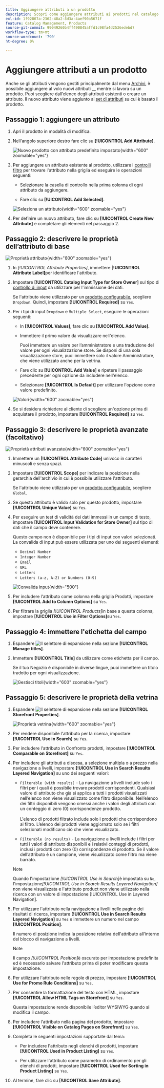 ```yaml
---
title: Aggiungere attributi a un prodotto
description: Scopri come aggiungere attributi ai prodotti nel catalogo.
exl-id: 1f92807a-2362-48a2-8d3a-4aef90a5671f
feature: Catalog Management, Products
source-git-commit: 99049260b4ff490845affd1c98fa4d2536edebd7
workflow-type: tm+mt
source-wordcount: '790'
ht-degree: 0%

---
```


# Aggiungere attributi a un prodotto

Anche se gli attributi vengono gestiti principalmente dal menu [Archivi](../stores-purchase/stores-menu.md), è possibile aggiungere al volo nuovi attributi __ mentre si lavora su un prodotto. Puoi scegliere dall’elenco degli attributi esistenti o creare un attributo. Il nuovo attributo viene aggiunto al [set di attributi](../catalog/attribute-sets.md) su cui è basato il prodotto.

## Passaggio 1: aggiungere un attributo

1. Apri il prodotto in modalità di modifica.

1. Nell&#39;angolo superiore destro fare clic su **[!UICONTROL Add Attribute]**.

   ![Nuovo prodotto con attributo predefinito impostato](./assets/product-attribute-add.png){width="600" zoomable="yes"}

1. Per aggiungere un attributo esistente al prodotto, utilizzare i [controlli filtro](../getting-started/admin-grid-controls.md) per trovare l&#39;attributo nella griglia ed eseguire le operazioni seguenti:

   - Selezionare la casella di controllo nella prima colonna di ogni attributo da aggiungere.

   - Fare clic su **[!UICONTROL Add Selected]**.

   ![Seleziona un attributo](./assets/product-attribute-add-select.png){width="600" zoomable="yes"}

1. Per definire un nuovo attributo, fare clic su **[!UICONTROL Create New Attribute]** e completare gli elementi nel passaggio 2.

## Passaggio 2: descrivere le proprietà dell’attributo di base

![Proprietà attributo](./assets/product-attribute-add-new.png){width="600" zoomable="yes"}

1. In _[!UICONTROL Attribute Properties]_, immettere **[!UICONTROL Attribute Label]**&#x200B;per identificare l&#39;attributo.

1. Impostare **[!UICONTROL Catalog Input Type for Store Owner]** sul tipo di [controllo di input](attributes-input-types.md) da utilizzare per l&#39;immissione dei dati.

   Se l&#39;attributo viene utilizzato per un [prodotto configurabile](product-create-configurable.md), scegliere `Dropdown`. Quindi, impostare **[!UICONTROL Required]** su `Yes`.

1. Per i tipi di input `Dropdown` e `Multiple Select`, eseguire le operazioni seguenti:

   - In **[!UICONTROL Values]**, fare clic su **[!UICONTROL Add Value]**.

   - Immettere il primo valore da visualizzare nell&#39;elenco.

     Puoi immettere un valore per l’amministratore e una traduzione del valore per ogni visualizzazione store. Se disponi di una sola visualizzazione store, puoi immettere solo il valore Amministratore, che viene utilizzato anche per la vetrina.

   - Fare clic su **[!UICONTROL Add Value]** e ripetere il passaggio precedente per ogni opzione da includere nell&#39;elenco.

   - Selezionare **[!UICONTROL Is Default]** per utilizzare l&#39;opzione come valore predefinito.

   ![Valori](./assets/product-attribute-add-values-colors.png){width="600" zoomable="yes"}

1. Se si desidera richiedere al cliente di scegliere un&#39;opzione prima di acquistare il prodotto, impostare **[!UICONTROL Required]** su `Yes`.

## Passaggio 3: descrivere le proprietà avanzate (facoltativo)

![Proprietà attributi avanzate](./assets/product-attribute-advanced-attribute-properties.png){width="600" zoomable="yes"}

1. Immettere un **[!UICONTROL Attribute Code]** univoco in caratteri minuscoli e senza spazi.

1. Impostare **[!UICONTROL Scope]** per indicare la posizione nella gerarchia dell&#39;archivio in cui è possibile utilizzare l&#39;attributo.

   Se l&#39;attributo viene utilizzato per un [prodotto configurabile](product-create-configurable.md), scegliere `Global`.

1. Se questo attributo è valido solo per questo prodotto, impostare **[!UICONTROL Unique Value]** su `Yes`.

1. Per eseguire un test di validità dei dati immessi in un campo di testo, impostare **[!UICONTROL Input Validation for Store Owner]** sul tipo di dati che il campo deve contenere.

   Questo campo non è disponibile per i tipi di input con valori selezionati. La convalida di input può essere utilizzata per uno dei seguenti elementi:

   - `Decimal Number`
   - `Integer Number`
   - `Email`
   - `URL`
   - `Letters`
   - `Letters (a-z, A-Z) or Numbers (0-9)`

   ![Convalida input](./assets/product-attribute-input-validation.png){width="500"}

1. Per includere l&#39;attributo come colonna nella griglia Prodotti, impostare **[!UICONTROL Add to Column Options]** su `Yes`.

1. Per filtrare la griglia _[!UICONTROL Products]_&#x200B;in base a questa colonna, impostare **[!UICONTROL Use in Filter Options]**&#x200B;su `Yes`.

## Passaggio 4: immettere l&#39;etichetta del campo

1. Espandere ![Il selettore di espansione](../assets/icon-display-expand.png) nella sezione **[!UICONTROL Manage titles]**.

1. Immettere **[!UICONTROL Title]** da utilizzare come etichetta per il campo.

   Se il tuo Negozio è disponibile in diverse lingue, puoi immettere un titolo tradotto per ogni visualizzazione.

   ![Gestisci titoli](./assets/product-attribute-add-manage-titles.png){width="600" zoomable="yes"}

## Passaggio 5: descrivere le proprietà della vetrina

1. Espandere ![Il selettore di espansione](../assets/icon-display-expand.png) nella sezione **[!UICONTROL Storefront Properties]**.

   ![Proprietà vetrina](./assets/product-attribute-add-storefront-properties.png){width="600" zoomable="yes"}

1. Per rendere disponibile l&#39;attributo per la ricerca, impostare **[!UICONTROL Use in Search]** su `Yes`.

1. Per includere l&#39;attributo in Confronto prodotti, impostare **[!UICONTROL Comparable on Storefront]** su `Yes`.

1. Per includere gli attributi a discesa, a selezione multipla o a prezzo nella navigazione a livelli, impostare **[!UICONTROL Use in Search Results Layered Navigation]** su uno dei seguenti valori:

   - `Filterable (with results)` - La navigazione a livelli include solo i filtri per i quali è possibile trovare prodotti corrispondenti. Qualsiasi valore di attributo che già si applica a tutti i prodotti visualizzati nell’elenco non viene visualizzato come filtro disponibile. Nell’elenco dei filtri disponibili vengono omessi anche i valori degli attributi con un conteggio di zero (0) corrispondenze prodotto.<br/><br/>L&#39;elenco di prodotti filtrato include solo i prodotti che corrispondono al filtro. L’elenco dei prodotti viene aggiornato solo se i filtri selezionati modificano ciò che viene visualizzato.

   - `Filterable (no results)` - La navigazione a livelli include i filtri per tutti i valori di attributo disponibili e i relativi conteggi di prodotti, inclusi i prodotti con zero (0) corrispondenze di prodotto. Se il valore dell’attributo è un campione, viene visualizzato come filtro ma viene barrato.

   >[!NOTE]
   >
   >Quando l&#39;impostazione _[!UICONTROL Use in Search]_&#x200B;è impostata su `No`, l&#39;impostazione&#x200B;_[!UICONTROL Use in Search Results Layered Navigation]_ non viene visualizzata e l&#39;attributo product non viene utilizzato nella ricerca con un valore di impostazione [!UICONTROL Use in Layered Navigation].

1. Per utilizzare l&#39;attributo nella navigazione a livelli nelle pagine dei risultati di ricerca, impostare **[!UICONTROL Use in Search Results Layered Navigation]** su `Yes` e immettere un numero nel campo **[!UICONTROL Position]**.

   Il numero di posizione indica la posizione relativa dell&#39;attributo all&#39;interno del blocco di navigazione a livelli.

   >[!NOTE]
   >
   >Il campo _[!UICONTROL Position]_&#x200B;è oscurato per impostazione predefinita ed è necessario salvare l&#39;attributo prima di poter modificare questa impostazione.

1. Per utilizzare l&#39;attributo nelle regole di prezzo, impostare **[!UICONTROL Use for Promo Rule Conditions]** su `Yes`.

1. Per consentire la formattazione del testo con HTML, impostare **[!UICONTROL Allow HTML Tags on Storefront]** su `Yes`.

   Questa impostazione rende disponibile l’editor WYSIWYG quando si modifica il campo.

1. Per includere l&#39;attributo nella pagina del prodotto, impostare **[!UICONTROL Visible on Catalog Pages on Storefront]** su `Yes`.

1. Completa le seguenti impostazioni supportate dal tema:

   - Per includere l&#39;attributo negli elenchi di prodotti, impostare **[!UICONTROL Used in Product Listing]** su `Yes`.

   - Per utilizzare l&#39;attributo come parametro di ordinamento per gli elenchi di prodotti, impostare **[!UICONTROL Used for Sorting in Product Listing]** su `Yes`.

1. Al termine, fare clic su **[!UICONTROL Save Attribute]**.
